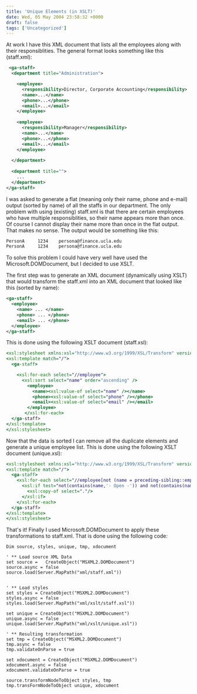 ```yaml
---
title: 'Unique Elements (in XSLT)'
date: Wed, 05 May 2004 23:58:32 +0000
draft: false
tags: ['Uncategorized']
---
```


At work I have this XML document that lists all the employees along with their responsiblities. The general format looks something like this (staff.xml):

```xml
 <ga-staff>
  <department title="Administration">

    <employee>
      <responsibility>Director, Corporate Accounting</responsibility> 
      <name>...</name> 
      <phone>...</phone> 
      <email>...</email> 
    </employee>
  
    <employee>
      <responsibility>Manager</responsibility> 
      <name>...</name> 
      <phone>...</phone> 
      <email>...</email> 
    </employee>
  
  </department>
  
  <department title="">
    ...
  </department>
</ga-staff> 
```

I was asked to generate a flat (meaning only their name, phone and e-mail) output (sorted by name) of all the staffs in our department. The only problem with using (existing) staff.xml is that there are certain employees who have multiple responsiblities, so their name appears more than once. Of course I cannot display their name more than once in the flat output. That makes no sense. The output would be something like this:

```bash
PersonA		1234	persona@finance.ucla.edu
PersonA		1234	persona@finance.ucla.edu 
```

To solve this problem I could have very well have used the Microsoft.DOMDocument, but I decided to use XSLT.

The first step was to generate an XML document (dynamically using XSLT) that would transform the staff.xml into an XML document that looked like this (sorted by name):

```xml
<ga-staff>
  <employee>
    <name> ... </name>
    <phone> ... </phone>
    <email> ... </phone>
  </employee>
</ga-staff> 
```

This is done using the following XSLT document (staff.xsl):

```xslt
<xsl:stylesheet xmlns:xsl="http://www.w3.org/1999/XSL/Transform" version="1.0">
<xsl:template match="/">
  <ga-staff>

    <xsl:for-each select="//employee">
      <xsl:sort select="name" order="ascending" />
        <employee>
          <name><xsl:value-of select="name" /></name>
          <phone><xsl:value-of select="phone" /></phone>
          <email><xsl:value-of select="email" /></email>
        </employee>
       </xsl:for-each>
  </ga-staff>
</xsl:template>
</xsl:stylesheet> 
```

Now that the data is sorted I can remove all the duplicate elements and generate a unique employee list. This is done using the following XSLT document (unique.xsl):

```xslt
<xsl:stylesheet xmlns:xsl="http://www.w3.org/1999/XSL/Transform" version="1.0" >
<xsl:template match="/">
  <ga-staff>
    <xsl:for-each select="//employee[not (name = preceding-sibling::employee/name)]">
      <xsl:if test="not(contains(name,'- Open -')) and not(contains(name,'/'))">
        <xsl:copy-of select="."/>
      </xsl:if>
    </xsl:for-each>	
  </ga-staff>
</xsl:template>
</xsl:stylesheet> 
```

That's it! Finally I used Microsoft.DOMDocument to apply these transformations to staff.xml. That is done using the following code:

```basic
Dim source, styles, unique, tmp, xdocument

' ** Load source XML Data
set source =   CreateObject("MSXML2.DOMDocument")
source.async = false
source.load(Server.MapPath("xml/staff.xml"))


' ** Load styles
set styles = CreateObject("MSXML2.DOMDocument")
styles.async = false
styles.load(Server.MapPath("xml/xslt/staff.xsl"))
	
set unique = CreateObject("MSXML2.DOMDocument")
unique.async = false
unique.load(Server.MapPath("xml/xslt/unique.xsl"))

' ** Resulting transformation
set tmp = CreateObject("MSXML2.DOMDocument")
tmp.async = false
tmp.validateOnParse = true

set xdocument = CreateObject("MSXML2.DOMDocument")
xdocument.async = false
xdocument.validateOnParse = true

source.transformNodeToObject styles, tmp
tmp.transFormNodeToObject unique, xdocument 
```
